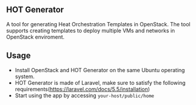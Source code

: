 ## HOT Generator

A tool for generating Heat Orchestration Templates in OpenStack. The tool supports creating templates to deploy multiple VMs and networks in OpenStack enviroment.

## Usage

- Install OpenStack and HOT Generator on the same Ubuntu operating system.
- HOT Generator is made of Laravel, make sure to satisfy the following requirements(https://laravel.com/docs/5.5/installation)
- Start using the app by accessing `your-host/public/home`
